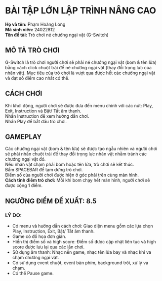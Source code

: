 # BÀI TẬP LỚN LẬP TRÌNH NÂNG CAO

**Họ và tên:** Phạm Hoàng Long  
**Mã sinh viên:** 24022812  
**Tên đề tài:** Trò chơi né chướng ngại vật (G-Switch)

## MÔ TẢ TRÒ CHƠI

G-Switch là trò chơi người chơi sẽ phải né chướng ngại vật (bom & tên lửa) bằng cách click chuột trái để né chướng ngại vật (thay đổi trọng lực của nhân vật). Mục tiêu của trò chơi là vượt qua được hết các chướng ngại vật và đạt số điểm cao nhất có thể.

## CÁCH CHƠI

Khi khởi động, người chơi sẽ được đưa đến menu chính với các nút: Play, Exit, Instruction và Bật/ Tắt âm thanh.  
Nhấn Instruction để xem hướng dẫn chơi.  
Nhấn Play để bắt đầu trò chơi.

## GAMEPLAY

Các chướng ngại vật (bom & tên lửa) sẽ được tạo ngẫu nhiên và người chơi sẽ phải nhấn chuột trái để thay đổi trọng lực nhân vật nhằm tránh các chướng ngại vật đó.  
Nếu nhân vật chạm phải bom hoặc tên lửa, trò chơi sẽ kết thúc.  
Bấm SPACEBAR để tạm dừng trò chơi.  
Điểm số của người chơi được hiện ở góc phải trên cùng màn hình.  
**Cách tính điểm trò chơi:** Mỗi khi bom chạy hết màn hình, người chơi sẽ được cộng 1 điểm.

## NGƯỠNG ĐIỂM ĐỀ XUẤT: 8.5

### LÝ DO:

- Có menu và hướng dẫn cách chơi: Giao diện menu gồm các lựa chọn Play, Instruction, Exit, Bật/ Tắt âm thanh.  
- Game có đồ họa đơn giản.  
- Hiển thị điểm số và high score: Điểm số được cập nhật liên tục và high score được lưu lại qua các lần chơi.  
- Sử dụng âm thanh: Nhạc nền game, nhạc tên lửa bay và nhạc khi va chạm chướng ngại vật.  
- Có sử dụng event chuột, event bàn phím, background trôi, xử lý va chạm.  
- Có thể Pause game.
